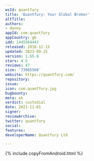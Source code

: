 ```yaml
---
wsId: quantfury
title: 'Quantfury: Your Global Broker'
altTitle: 
authors:
- danny
appId: com.quantfury
appCountry: gb
idd: 1445564443
released: 2018-12-15
updated: 2023-09-25
version: 1.65.0
stars: 4.5
reviews: 47
size: '73965568'
website: https://quantfury.com/
repository: 
issue: 
icon: com.quantfury.jpg
bugbounty: 
meta: ok
verdict: custodial
date: 2021-11-01
signer: 
reviewArchive: 
twitter: quantfury
social: 
features: 
developerName: Quantfury Ltd

---
```


{% include copyFromAndroid.html %}
